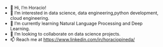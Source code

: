 - 👋 Hi, I’m Horacio!
- 👀 I’m interested in data science, data engineering,python development, cloud engineering.
- 🌱 I’m currently learning Natural Language Processing and Deep Learning.
- 💞️ I’m looking to collaborate on data science projects.
- 📫 Reach me at https://www.linkedin.com/in/horaciopineda/

<!---
horacioe14/horacioe14 is a ✨ special ✨ repository because its `README.md` (this file) appears on your GitHub profile.
You can click the Preview link to take a look at your changes.
--->
